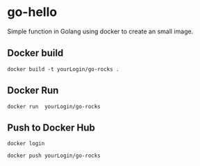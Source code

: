 # go-hello 

Simple function in Golang using docker to create an small image.

## Docker build

```
docker build -t yourLogin/go-rocks . 
```

## Docker Run
```
docker run  yourLogin/go-rocks
```

## Push to Docker Hub
```
docker login

docker push yourLogin/go-rocks
